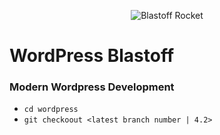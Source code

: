 <p align="center">
  <img src="https://cloud.githubusercontent.com/assets/794809/7395239/b36379d4-ee66-11e4-8778-28fa95663a61.gif" alt="Blastoff Rocket" />
</p>


# WordPress Blastoff
### Modern Wordpress Development

- `cd wordpress`
- `git checkoout <latest branch number | 4.2>`

